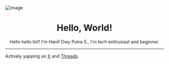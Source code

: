 ![image](https://github.com/user-attachments/assets/f55bad5a-faac-456a-b35a-c523f5f9c76c)
<h1 align="center">Hello, World!</h1>
<p align="center">Hello hello hii!! I'm Hanif Dwy Putra S., I'm tech enthusiast and beginner.</p>

---
Actively yapping on [X](https://x.com/hanifdwypoetra) and [Threads](https://www.threads.com/@hanif.dwy.sembiring20)
